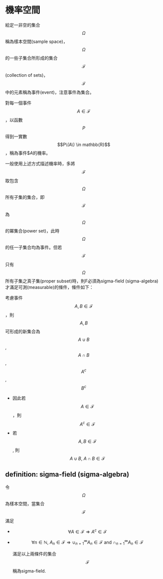 # 機率空間

給定一非空的集合$$\Omega$$稱為樣本空間\(sample space\)，$$\Omega$$的一些子集合所形成的集合$$\mathcal{F}$$\(collection of sets\)，$$\mathcal{F}$$中的元素稱為事件\(event\)，注意事件為集合。

對每一個事件$$A \in \mathcal{F}$$，以函數$$P$$得到一實數 $$P\(A\) \in mathbb{R}$$，稱為事件$$A$的機率。

一般使用上述方式描述機率時，多將$$\mathcal{F}$$取包含$$\Omega$$所有子集的集合，即$$\mathcal{F}$$為$$\Omega$$的冪集合\(power set\)，此時$$\Omega$$的任一子集合均為事件。但若$$\mathcal{F}$$只有$$\Omega$$所有子集之真子集\(proper subset\)時，則F必須為sigma-field \(sigma-algebra\)才滿足可測\(measurable\)的條件，條件如下：

考慮事件 $$A, B \in \mathcal{F}$$，則$$A,B$$可形成的新集合為$$A \cup B$$, $$A \cap B$$, $$A^c$$, $$B^c$$

* 因此若$$A \in \mathcal{F}$$，則 $$A^c\in \mathcal{F}$$
* 若$$A,B \in \mathcal{F}$$, 則 $$A \cup B,\ A\cap B \in \mathcal{F}$$

## definition: sigma-field \(sigma-algebra\)

令 $$\Omega$$為樣本空間，當集合 $$\mathcal{F}$$滿足

* $$\forall A \in \mathcal{F} \Rightarrow A^c \in \mathcal{F}$$
* $$\forall n \in \mathbb{N}, \ A_n \in \mathcal{F} \Rightarrow  \cup_{n=1}^{\infty} A_n \in \mathcal{F}\  \text{and}\ \cap_{n=1}^{\infty}A_n \in \mathcal{F}$$

  滿足以上兩條件的集合$$\mathcal{F}$$稱為sigma-field.



